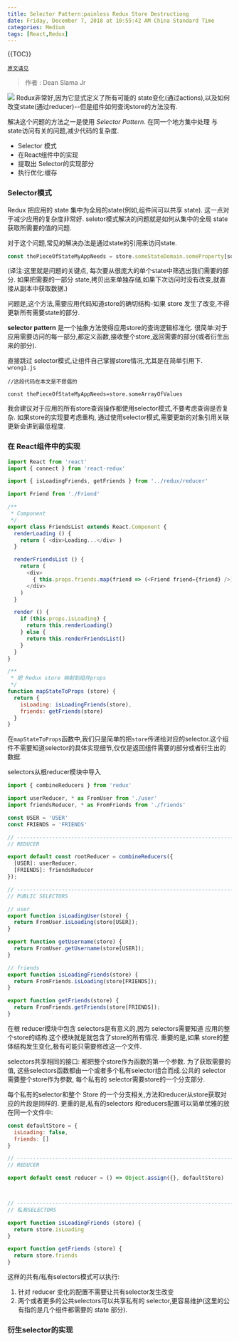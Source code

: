 ```yaml
---
title: Selector Pattern:painless Redux Store Destructiong
date: Friday, December 7, 2018 at 10:55:42 AM China Standard Time
categories: Medium
tags: [React,Redux]
---
```


{{TOC}}

[`原文请见`](https://hackernoon.com/selector-pattern-painless-redux-store-destructuring-bfc26b72b9ae)

> 作者 :  Dean Slama Jr

![](https://ws2.sinaimg.cn/large/006tNbRwgy1fxy2suks3jj30go09k777.jpg)
Redux非常好,因为它显式定义了所有可能的 state变化(通过actions),以及如何改变state(通过reducer)--但是组件如何查询store的方法没有.

解决这个问题的方法之一是使用 *Selector Pattern*.  在同一个地方集中处理 与state访问有关的问题,减少代码的复杂度.

- Selector 模式
- 在React组件中的实现
- 提取出 Selector的实现部分
- 执行优化:缓存



### Selector模式

Redux 把应用的 state 集中为全局的state(例如,组件间可以共享 state).  这一点对于减少应用的复杂度非常好. seletor模式解决的问题就是如何从集中的全局 state 获取所需要的值的问题.

对于这个问题,常见的解决办法是通过state的引用来访问state.

```javascript
const thePieceOfStateMyAppNeeds = store.someStateDomain.someProperty[someKey]
```


(译注:这里就是问题的关键点, 每次要从很庞大的单个state中筛选出我们需要的部分.  如果把需要的一部分 state,拷贝出来单独存储,如果下次访问时没有改变,就直接从副本中获取数据.)


问题是,这个方法,需要应用代码知道store的确切结构-如果 store 发生了改变,不得更新所有需要state的部分. 

**selector pattern** 是一个抽象方法使得应用store的查询逻辑标准化. 很简单:对于应用需要访问的每一部分,都定义函数,接收整个store,返回需要的部分(或者衍生出来的部分).

直接跳过 selector模式,让组件自己掌握store情况,尤其是在简单引用下.
`wrong1.js`
```
//这段代码在本文是不提倡的

const thePieceOfStateMyAppNeeds=store.someArrayOfValues
```


我会建议对于应用的所有store查询操作都使用selector模式,不要考虑查询是否复杂. 如果store的实现要考虑重构, 通过使用selector模式,需要更新的对象引用关联更新会讲到最低程度.

###  在 React组件中的实现

```javascript
import React from 'react'
import { connect } from 'react-redux'

import { isLoadingFriends, getFriends } from '../redux/reducer'

import Friend from './Friend'

/**
 * Component
 */
export class FriendsList extends React.Component {
  renderLoading () {
    return ( <div>Loading...</div> )
  }

  renderFriendsList () {
    return (
      <div> 
        { this.props.friends.map(friend => (<Friend friend={friend} />)) }
      </div>
    )
  }

  render () {
    if (this.props.isLoading) {
      return this.renderLoading()
    } else {
      return this.renderFriendsList()
    }
  }
}

/**
 * 把 Redux store 映射到组件props
 */
function mapStateToProps (store) {
  return {
    isLoading: isLoadingFriends(store),
    friends: getFriends(store)
  }
}
```


在`mapStateToProps`函数中,我们只是简单的把`store`传递给对应的selector.这个组件不需要知道selector的具体实现细节,仅仅是返回组件需要的部分或者衍生出的数据.

selectors从根reducer模块中导入

```javascript
import { combineReducers } from 'redux'

import userReducer, * as FromUser from './user'
import friendsReducer, * as FromFriends from './friends'

const USER = 'USER'
const FRIENDS = 'FRIENDS'

// -----------------------------------------------------------------------------
// REDUCER

export default const rootReducer = combineReducers({
  [USER]: userReducer,
  [FRIENDS]: friendsReducer
});

// -----------------------------------------------------------------------------
// PUBLIC SELECTORS

// user
export function isLoadingUser(store) {
  return FromUser.isLoading(store[USER]);
}

export function getUsername(store) {
  return FromUser.getUsername(store[USER]);
}

// friends
export function isLoadingFriends(store) {
  return FromFriends.isLoading(store[FRIENDS]);
}

export function getFriends(store) {
  return FromFriends.getFriends(store[FRIENDS]);
}
```

在根 reducer模块中包含 selectors是有意义的,因为 selectors需要知道 应用的整个store的结构.这个模块就是就包含了store的所有情况. 重要的是,如果 store的整体结构发生变化,极有可能只需要修改这一个文件.

selectors共享相同的接口: 都把整个store作为函数的第一个参数. 为了获取需要的值, 这些selectors函数都由一个或者多个私有selector组合而成.公共的 selector 需要整个store作为参数, 每个私有的 selector需要store的一个分支部分.

每个私有的selector和整个 Store 的一个分支相关,方法和reducer从store获取对应的片段是同样的. 更重的是,私有的selectors 和reducers配置可以简单优雅的放在同一个文件中:

```javascript
const defaultStore = {
  isLoading: false,
  friends: []  
}

// -----------------------------------------------------------------------------
// REDUCER

export default const reducer = () => Object.assign({}, defaultStore)



// -----------------------------------------------------------------------------
// 私有SELECTORS

export function isLoadingFriends (store) {
  return store.isLoading
}

export function getFriends (store) {
  return store.friends
}
```


这样的共有/私有selectors模式可以执行:

1. 针对 reducer 变化的配置不需要让共有selector发生改变
2. 两个或者更多的公共selectors可以共享私有的 selector,更容易维护(这里的公有指的是几个组件都需要的 state 部分).

### 衍生selector的实现



